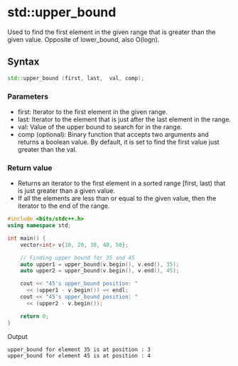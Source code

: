 # std::upper_bound
Used to find the first element in the given range that is greater than the given value. Opposite of lower_bound, also O(logn).

## Syntax
```cpp
std::upper_bound (first, last,  val, comp);
```
### Parameters
- first: Iterator to the first element in the given range.
- last: Iterator to the element that is just after the last element in the range.
- val: Value of the upper bound to search for in the range. 
- comp (optional): Binary function that accepts two arguments and returns a boolean value. By default, it is set to find the first value just greater than the val.

### Return value
- Returns an iterator to the first element in a sorted range [first, last) that is just greater than a given value.
- If all the elements are less than or equal to the given value, then the iterator to the end of the range.

```cpp
#include <bits/stdc++.h>
using namespace std;

int main() {
    vector<int> v{10, 20, 30, 40, 50};

    // Finding upper bound for 35 and 45
    auto upper1 = upper_bound(v.begin(), v.end(), 35);
    auto upper2 = upper_bound(v.begin(), v.end(), 45);

    cout << "45's upper_bound position: "
      << (upper1 - v.begin()) << endl;
    cout << "45's upper_bound position: "
      << (upper2 - v.begin());

    return 0;
}
```
Output
```
upper_bound for element 35 is at position : 3
upper_bound for element 45 is at position : 4
```

